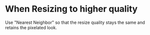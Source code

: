 # When Resizing to higher quality

Use "Nearest Neighbor" so that the resize quality stays the same and retains the pixelated look.